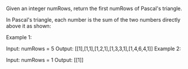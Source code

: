 Given an integer numRows, return the first numRows of Pascal's triangle.

In Pascal's triangle, each number is the sum of the two numbers directly above it as shown:


Example 1:

Input: numRows = 5
Output: [[1],[1,1],[1,2,1],[1,3,3,1],[1,4,6,4,1]]
Example 2:

Input: numRows = 1
Output: [[1]]